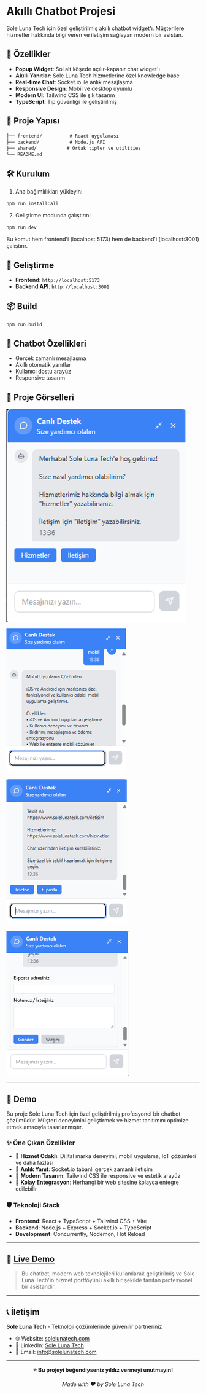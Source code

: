 # Akıllı Chatbot Projesi

Sole Luna Tech için özel geliştirilmiş akıllı chatbot widget'ı. Müşterilere hizmetler hakkında bilgi veren ve iletişim sağlayan modern bir asistan.

## 🚀 Özellikler

- **Popup Widget**: Sol alt köşede açılır-kapanır chat widget'ı
- **Akıllı Yanıtlar**: Sole Luna Tech hizmetlerine özel knowledge base
- **Real-time Chat**: Socket.io ile anlık mesajlaşma
- **Responsive Design**: Mobil ve desktop uyumlu
- **Modern UI**: Tailwind CSS ile şık tasarım
- **TypeScript**: Tip güvenliği ile geliştirilmiş

## 📁 Proje Yapısı

```
├── frontend/          # React uygulaması
├── backend/           # Node.js API
├── shared/           # Ortak tipler ve utilities
└── README.md
```

## 🛠️ Kurulum

1. Ana bağımlılıkları yükleyin:
```bash
npm run install:all
```

2. Geliştirme modunda çalıştırın:
```bash
npm run dev
```

Bu komut hem frontend'i (localhost:5173) hem de backend'i (localhost:3001) çalıştırır.

## 🎯 Geliştirme

- **Frontend**: `http://localhost:5173`
- **Backend API**: `http://localhost:3001`

## 📦 Build

```bash
npm run build
```

## 🤖 Chatbot Özellikleri

- Gerçek zamanlı mesajlaşma
- Akıllı otomatik yanıtlar
- Kullanıcı dostu arayüz
- Responsive tasarım

## 📸 Proje Görselleri

![Arayuz](images/chatbot5.png)

![Chat Widget](images/chatbot2.png)

![Mobil Görünüm](images/chatbot3.png)

![Hizmet Detayları](images/chatbot4.png)

---

## 🌟 Demo

Bu proje Sole Luna Tech için özel geliştirilmiş profesyonel bir chatbot çözümüdür. Müşteri deneyimini geliştirmek ve hizmet tanıtımını optimize etmek amacıyla tasarlanmıştır.

### ✨ Öne Çıkan Özellikler
- 🎯 **Hizmet Odaklı**: Dijital marka deneyimi, mobil uygulama, IoT çözümleri ve daha fazlası
- 🚀 **Anlık Yanıt**: Socket.io tabanlı gerçek zamanlı iletişim
- 🎨 **Modern Tasarım**: Tailwind CSS ile responsive ve estetik arayüz
- 🔧 **Kolay Entegrasyon**: Herhangi bir web sitesine kolayca entegre edilebilir

### 🛡️ Teknoloji Stack
- **Frontend**: React + TypeScript + Tailwind CSS + Vite
- **Backend**: Node.js + Express + Socket.io + TypeScript
- **Development**: Concurrently, Nodemon, Hot Reload

---

## 🚀 **[Live Demo](https://github.com/mertbayir/Chatbot-Project)**

> Bu chatbot, modern web teknolojileri kullanılarak geliştirilmiş ve Sole Luna Tech'in hizmet portföyünü akıllı bir şekilde tanıtan profesyonel bir asistandir.

---

## 📞 İletişim

**Sole Luna Tech** - Teknoloji çözümlerinde güvenilir partneriniz

- 🌐 Website: [solelunatech.com](https://www.solelunatech.com)
- 💼 LinkedIn: [Sole Luna Tech](https://linkedin.com/company/solelunatech)
- 📧 Email: info@solelunatech.com

---

<div align="center">
  <p><strong>⭐ Bu projeyi beğendiyseniz yıldız vermeyi unutmayın!</strong></p>
  <p><em>Made with ❤️ by Sole Luna Tech</em></p>
</div>

